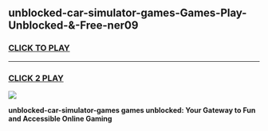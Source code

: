 
## unblocked-car-simulator-games-Games-Play-Unblocked-&-Free-ner09
<h3>
<a href="https://premium76.site?title=unblocked-car-simulator-games&ref=24A">CLICK TO PLAY</a></h3>
<hr>

<h3>
<a href="https://premium76.site?title=unblocked-car-simulator-games&ref=24A">CLICK 2 PLAY</a>
  
</h3>

<a href="https://premium76.site?title=unblocked-car-simulator-games&ref=24A"><img src="https://clearcache.store/games.png"></a>


**unblocked-car-simulator-games games unblocked: Your Gateway to Fun and Accessible Online Gaming**
